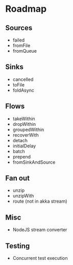 
# Roadmap

## Sources

 * failed
 * fromFile
 * fromQueue
 
## Sinks

 * cancelled
 * toFile
 * foldAsync
 
## Flows
 
 * takeWithin
 * dropWithin
 * groupedWithin
 * recoverWith
 * detach
 * initialDelay
 * batch
 * prepend
 * fromSinkAndSource
 
## Fan out

 * unzip
 * unzipWith
 * route (not in akka stream)
 
## Misc
 
 * NodeJS stream converter
 
## Testing

 * Concurrent test execution